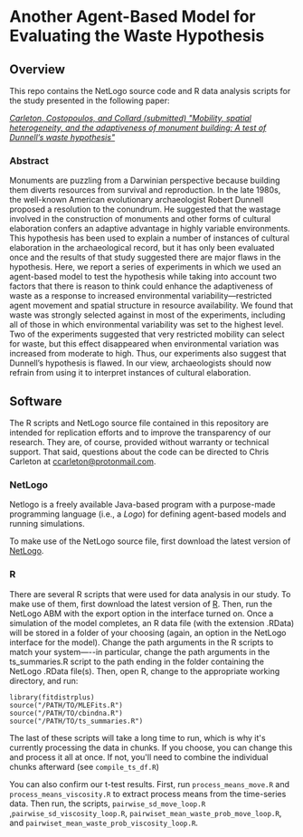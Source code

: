 # Another Agent-Based Model for Evaluating the Waste Hypothesis
## Overview
This repo contains the NetLogo source code and R data analysis scripts for the study presented in the following paper:

[*Carleton, Costopoulos, and Collard (submitted) "Mobility, spatial heterogeneity, and the adaptiveness of monument building: A test of Dunnell’s waste hypothesis"*](https://osf.io/gd6js/)

### Abstract
Monuments are puzzling from a Darwinian perspective because building them diverts resources from survival and reproduction. In the late 1980s, the well-known American evolutionary archaeologist Robert Dunnell proposed a resolution to the conundrum. He suggested that the wastage involved in the construction of monuments and other forms of cultural elaboration confers an adaptive advantage in highly variable environments. This hypothesis has been used to explain a number of instances of cultural elaboration in the archaeological record, but it has only been evaluated once and the results of that study suggested there are major flaws in the hypothesis. Here, we report a series of experiments in which we used an agent-based model to test the hypothesis while taking into account two factors that there is reason to think could enhance the adaptiveness of waste as a response to increased environmental variability—restricted agent movement and spatial structure in resource availability. We found that waste was strongly selected against in most of the experiments, including all of those in which environmental variability was set to the highest level. Two of the experiments suggested that very restricted mobility can select for waste, but this effect disappeared when environmental variation was increased from moderate to high. Thus, our experiments also suggest that Dunnell’s hypothesis is flawed. In our view, archaeologists should now refrain from using it to interpret instances of cultural elaboration.

## Software
The R scripts and NetLogo source file contained in this repository are intended for replication efforts and to improve the transparency of our research. They are, of course, provided without warranty or technical support. That said, questions about the code can be directed to Chris Carleton at ccarleton@protonmail.com.

### NetLogo
Netlogo is a freely available Java-based program with a purpose-made programming language (i.e., a *Logo*) for defining agent-based models and running simulations.

To make use of the NetLogo source file, first download the latest version of [NetLogo](https://ccl.northwestern.edu/netlogo/download.shtml).

### R
There are several R scripts that were used for data analysis in our study. To make use of them, first download the latest version of [R](https://www.r-project.org/). Then, run the NetLogo ABM with the export option in the interface turned on. Once a simulation of the model completes, an R data file (with the extension .RData) will be stored in a folder of your choosing (again, an option in the NetLogo interface for the model). Change the path arguments in the R scripts to match your system—--in particular, change the path arguments in the ts_summaries.R script to the path ending in the folder containing the NetLogo .RData file(s). Then, open R, change to the appropriate working directory, and run:

```
library(fitdistrplus)
source("/PATH/TO/MLEFits.R")
source("/PATH/TO/cbindna.R")
source("/PATH/TO/ts_summaries.R")
```
The last of these scripts will take a long time to run, which is why it's currently processing the data in chunks. If you choose, you can change this and process it all at once. If not, you'll need to combine the individual chunks afterward (see `compile_ts_df.R`)

You can also confirm our t-test results. First, run `process_means_move.R` and `process_means_viscosity.R` to extract process means from the time-series data. Then run, the scripts, `pairwise_sd_move_loop.R` ,`pairwise_sd_viscosity_loop.R`, `pairwiset_mean_waste_prob_move_loop.R`, and `pairwiset_mean_waste_prob_viscosity_loop.R`.
